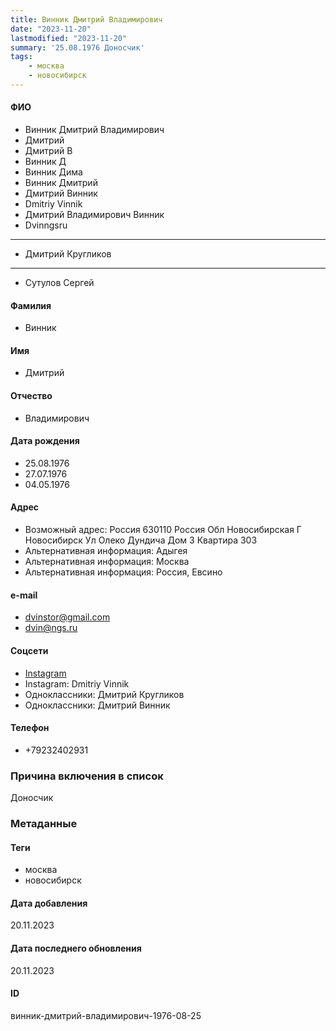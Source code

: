 ```yaml
---
title: Винник Дмитрий Владимирович
date: "2023-11-20"
lastmodified: "2023-11-20"
summary: '25.08.1976 Доносчик'
tags: 
    - москва
    - новосибирск
---
```

<!--# pp2-->
<!--## Фигурант-->
<!--### Личные данные-->
#### ФИО
- Винник Дмитрий Владимирович
- Дмитрий
- Дмитрий В
- Винник Д
- Винник Дима
- Винник Дмитрий
- Дмитрий Винник
- Dmitriy Vinnik
- Дмитрий Владимирович Винник
- Dvinngsru
- - - -
- Дмитрий Кругликов
- - - -
- Сутулов Сергей
#### Фамилия
- Винник
#### Имя
- Дмитрий
#### Отчество
- Владимирович
#### Дата рождения
- 25.08.1976
- 27.07.1976
- 04.05.1976
#### Адрес
- Возможный адрес: Россия 630110 Россия Обл Новосибирская Г Новосибирск Ул Олеко Дундича Дом 3 Квартира 303
- Альтернативная информация: Адыгея
- Альтернативная информация: Москва
- Альтернативная информация: Россия, Евсино
#### e-mail
- dvinstor@gmail.com
- dvin@ngs.ru
#### Соцсети
- [Instagram](@vinnik.dmitriy)
- Instagram: Dmitriy Vinnik
- Одноклассники: Дмитрий Кругликов
- Одноклассники: Дмитрий Винник
#### Телефон
- +79232402931
### Причина включения в список
Доносчик
### Метаданные
#### Теги
- москва
- новосибирск
#### Дата добавления
20.11.2023
#### Дата последнего обновления
20.11.2023
#### ID
винник-дмитрий-владимирович-1976-08-25
<!--## END;-->
